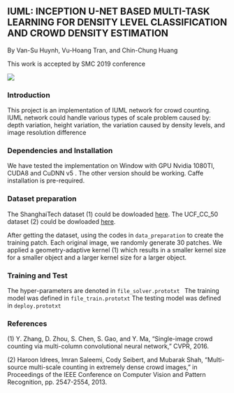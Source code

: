 
## IUML: INCEPTION U-NET BASED MULTI-TASK LEARNING FOR DENSITY LEVEL CLASSIFICATION AND CROWD DENSITY ESTIMATION
By Van-Su Huynh, Vu-Hoang Tran, and Chin-Chung Huang

This work is accepted by SMC 2019 conference

![](https://github.com/SuHuynh/IUML-Crowd-Counting/blob/master/img/overall_structure.png)

### Introduction
This project is an implementation of IUML network for crowd counting. IUML network could handle various types of scale problem caused by: depth variation, height variation, the variation caused by density levels, and image resolution difference 

### Dependencies and Installation 
We have tested the implementation on Window with GPU Nvidia 1080TI, CUDA8 and CuDNN v5 . The other version should be working. Caffe installation is pre-required.

### Dataset preparation
The ShanghaiTech dataset (1) could be dowloaded [here]( https://www.dropbox.com/s/fipgjqxl7uj8hd5/ShanghaiTech.zip?dl=0).
The UCF_CC_50 dataset (2) could be dowloaded [here](https://www.crcv.ucf.edu/data/ucf-cc-50/).

After getting the dataset, using the codes in ```data_preparation``` to create the training patch.
Each original image, we randomly generate 30 patches.
We applied a geometry-adaptive kernel (1) which results in a smaller kernel size for a smaller object and a larger kernel size for a larger object.

### Training and Test
The hyper-parameters are denoted in ```file_solver.prototxt ```
The training model was defined in ``` file_train.prototxt ```
The testing model was defined in ``` deploy.prototxt ```

### References
(1) Y. Zhang, D. Zhou, S. Chen, S. Gao, and Y. Ma, “Single-image crowd counting via multi-column convolutional neural network,” CVPR, 2016.

(2) Haroon Idrees, Imran Saleemi, Cody Seibert, and Mubarak Shah, “Multi-source multi-scale counting in extremely dense crowd images,” in Proceedings of the IEEE Conference on Computer Vision and Pattern Recognition, pp. 2547-2554, 2013.



